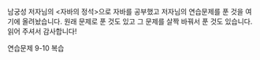 남궁성 저자님의 <자바의 정석>으로 자바를 공부했고 저자님의 연습문제를 푼 것을 
여기에 올려놨습니다. 원래 문제로 푼 것도 있고 그 문제를 살짝 바꿔서 푼 것도 있습니다.
읽어 주셔서 감사합니다!

연습문제 9-10 복습
